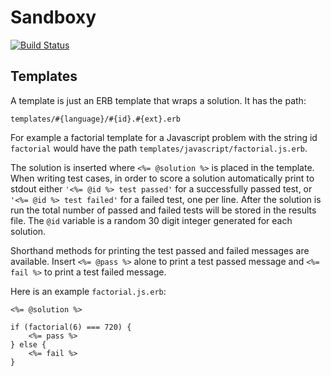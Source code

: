# Sandboxy

[![Build Status](https://api.travis-ci.org/brgmnn/sandboxy.svg?branch=master)](https://travis-ci.org/brgmnn/sandboxy)

## Templates

A template is just an ERB template that wraps a solution. It has the path:

```
templates/#{language}/#{id}.#{ext}.erb
```

For example a factorial template for a Javascript problem with the string id
`factorial` would have the path `templates/javascript/factorial.js.erb`.

The solution is inserted where `<%= @solution %>` is placed in the template.
When writing test cases, in order to score a solution automatically print to
stdout either `'<%= @id %> test passed'` for a successfully passed test, or
`'<%= @id %> test failed'` for a failed test, one per line. After the solution
is run the total number of passed and failed tests will be stored in the
results file. The `@id` variable is a random 30 digit integer generated for
each solution.

Shorthand methods for printing the test passed and failed messages are
available. Insert `<%= @pass %>` alone to print a test passed message and `<%=
fail %>` to print a test failed message.

Here is an example `factorial.js.erb`:

```
<%= @solution %>

if (factorial(6) === 720) {
    <%= pass %>
} else {
    <%= fail %>
}
```

